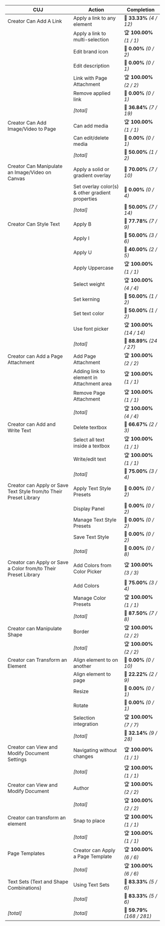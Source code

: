 | **CUJ**                                                           | **Action**                                       | **Completion**              |
| ----------------------------------------------------------------- | ------------------------------------------------ | --------------------------- |
| Creator Can Add A Link                                            | Apply a link to any element                      | 🚨 **33.33%** *(4 / 12)*    |
|                                                                   | Apply a link to multi-selection                  | 🏆 **100.00%** *(1 / 1)*    |
|                                                                   | Edit brand icon                                  | 🚨 **0.00%** *(0 / 2)*      |
|                                                                   | Edit description                                 | 🚨 **0.00%** *(0 / 1)*      |
|                                                                   | Link with Page Attachment                        | 🏆 **100.00%** *(2 / 2)*    |
|                                                                   | Remove applied link                              | 🚨 **0.00%** *(0 / 1)*      |
|                                                                   | *[total]*                                        | 🚨 **36.84%** *(7 / 19)*    |
| Creator Can Add Image/Video to Page                               | Can add media                                    | 🏆 **100.00%** *(1 / 1)*    |
|                                                                   | Can edit/delete media                            | 🚨 **0.00%** *(0 / 1)*      |
|                                                                   | *[total]*                                        | 🛴 **50.00%** *(1 / 2)*     |
| Creator Can Manipulate an Image/Video on Canvas                   | Apply a solid or gradient overlay                | 🛴 **70.00%** *(7 / 10)*    |
|                                                                   | Set overlay color(s) & other gradient properties | 🚨 **0.00%** *(0 / 4)*      |
|                                                                   | *[total]*                                        | 🛴 **50.00%** *(7 / 14)*    |
| Creator Can Style Text                                            | Apply B                                          | 🛴 **77.78%** *(7 / 9)*     |
|                                                                   | Apply I                                          | 🛴 **50.00%** *(3 / 6)*     |
|                                                                   | Apply U                                          | 🚨 **40.00%** *(2 / 5)*     |
|                                                                   | Apply Uppercase                                  | 🏆 **100.00%** *(1 / 1)*    |
|                                                                   | Select weight                                    | 🏆 **100.00%** *(4 / 4)*    |
|                                                                   | Set kerning                                      | 🛴 **50.00%** *(1 / 2)*     |
|                                                                   | Set text color                                   | 🛴 **50.00%** *(1 / 2)*     |
|                                                                   | Use font picker                                  | 🏆 **100.00%** *(14 / 14)*  |
|                                                                   | *[total]*                                        | 🛴 **88.89%** *(24 / 27)*   |
| Creator can Add a Page Attachment                                 | Add Page Attachment                              | 🏆 **100.00%** *(2 / 2)*    |
|                                                                   | Adding link to element in Attachment area        | 🏆 **100.00%** *(1 / 1)*    |
|                                                                   | Remove Page Attachment                           | 🏆 **100.00%** *(1 / 1)*    |
|                                                                   | *[total]*                                        | 🏆 **100.00%** *(4 / 4)*    |
| Creator can Add and Write Text                                    | Delete textbox                                   | 🛴 **66.67%** *(2 / 3)*     |
|                                                                   | Select all text inside a textbox                 | 🏆 **100.00%** *(1 / 1)*    |
|                                                                   | Write/edit text                                  | 🏆 **100.00%** *(1 / 1)*    |
|                                                                   | *[total]*                                        | 🛴 **75.00%** *(3 / 4)*     |
| Creator can Apply or Save Text Style from/to Their Preset Library | Apply Text Style Presets                         | 🚨 **0.00%** *(0 / 2)*      |
|                                                                   | Display Panel                                    | 🚨 **0.00%** *(0 / 2)*      |
|                                                                   | Manage Text Style Presets                        | 🚨 **0.00%** *(0 / 2)*      |
|                                                                   | Save Text Style                                  | 🚨 **0.00%** *(0 / 2)*      |
|                                                                   | *[total]*                                        | 🚨 **0.00%** *(0 / 8)*      |
| Creator can Apply or Save a Color from/to Their Preset Library    | Add Colors from Color Picker                     | 🏆 **100.00%** *(3 / 3)*    |
|                                                                   | Add Colors                                       | 🛴 **75.00%** *(3 / 4)*     |
|                                                                   | Manage Color Presets                             | 🏆 **100.00%** *(1 / 1)*    |
|                                                                   | *[total]*                                        | 🛴 **87.50%** *(7 / 8)*     |
| Creator can Manipulate Shape                                      | Border                                           | 🏆 **100.00%** *(2 / 2)*    |
|                                                                   | *[total]*                                        | 🏆 **100.00%** *(2 / 2)*    |
| Creator can Transform an Element                                  | Align element to on another                      | 🚨 **0.00%** *(0 / 10)*     |
|                                                                   | Align element to page                            | 🚨 **22.22%** *(2 / 9)*     |
|                                                                   | Resize                                           | 🚨 **0.00%** *(0 / 1)*      |
|                                                                   | Rotate                                           | 🚨 **0.00%** *(0 / 1)*      |
|                                                                   | Selection integration                            | 🏆 **100.00%** *(7 / 7)*    |
|                                                                   | *[total]*                                        | 🚨 **32.14%** *(9 / 28)*    |
| Creator can View and Modify Document Settings                     | Navigating without changes                       | 🏆 **100.00%** *(1 / 1)*    |
|                                                                   | *[total]*                                        | 🏆 **100.00%** *(1 / 1)*    |
| Creator can View and Modify Document                              | Author                                           | 🏆 **100.00%** *(2 / 2)*    |
|                                                                   | *[total]*                                        | 🏆 **100.00%** *(2 / 2)*    |
| Creator can transform an element                                  | Snap to place                                    | 🏆 **100.00%** *(1 / 1)*    |
|                                                                   | *[total]*                                        | 🏆 **100.00%** *(1 / 1)*    |
| Page Templates                                                    | Creator can Apply a Page Template                | 🏆 **100.00%** *(6 / 6)*    |
|                                                                   | *[total]*                                        | 🏆 **100.00%** *(6 / 6)*    |
| Text Sets (Text and Shape Combinations)                           | Using Text Sets                                  | 🛴 **83.33%** *(5 / 6)*     |
|                                                                   | *[total]*                                        | 🛴 **83.33%** *(5 / 6)*     |
| *\[total\]*                                                       | *\[total\]*                                      | 🛴 **59.79%** *(168 / 281)* |